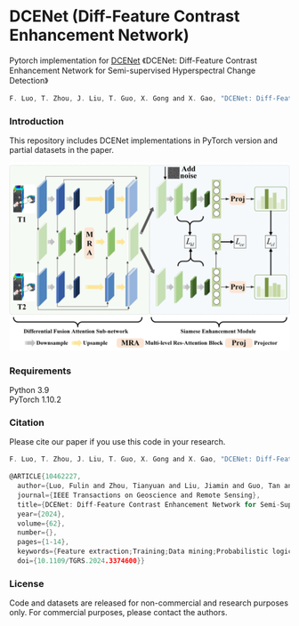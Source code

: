 
# DCENet (Diff-Feature Contrast Enhancement Network)

Pytorch implementation for [DCENet](https://ieeexplore.ieee.org/document/10462227) 《DCENet: Diff-Feature Contrast Enhancement Network for Semi-supervised Hyperspectral Change Detection》
```c 
F. Luo, T. Zhou, J. Liu, T. Guo, X. Gong and X. Gao, "DCENet: Diff-Feature Contrast Enhancement Network for Semi-supervised Hyperspectral Change Detection," in IEEE Transactions on Geoscience and Remote Sensing, doi: 10.1109/TGRS.2024.3374600. 
```
### Introduction
This repository includes DCENet implementations in PyTorch version and partial datasets in the paper.

![flowchart](flowchart.png)


### Requirements
Python 3.9  <br />
PyTorch 1.10.2  <br />

### Citation
Please cite our paper if you use this code in your research.
```c  
F. Luo, T. Zhou, J. Liu, T. Guo, X. Gong and X. Gao, "DCENet: Diff-Feature Contrast Enhancement Network for Semi-Supervised Hyperspectral Change Detection," in IEEE Transactions on Geoscience and Remote Sensing, vol. 62, pp. 1-14, 2024, Art no. 5511514, doi: 10.1109/TGRS.2024.3374600.
```
```c
@ARTICLE{10462227,
  author={Luo, Fulin and Zhou, Tianyuan and Liu, Jiamin and Guo, Tan and Gong, Xiuwen and Gao, Xinbo},
  journal={IEEE Transactions on Geoscience and Remote Sensing}, 
  title={DCENet: Diff-Feature Contrast Enhancement Network for Semi-Supervised Hyperspectral Change Detection}, 
  year={2024},
  volume={62},
  number={},
  pages={1-14},
  keywords={Feature extraction;Training;Data mining;Probabilistic logic;Hyperspectral imaging;Decoding;Data models;Change detection (CD);contrastive learning;hyperspectral image;multiscale feature;Siamese network},
  doi={10.1109/TGRS.2024.3374600}}
```

### License
Code and datasets are released for non-commercial and research purposes only. For commercial purposes, please contact the authors.
